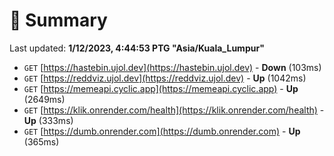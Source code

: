 # 📖 Summary
Last updated: **1/12/2023, 4:44:53 PTG "Asia/Kuala_Lumpur"**

- `GET` [https://hastebin.ujol.dev](https://hastebin.ujol.dev) - **Down** (103ms)
- `GET` [https://reddviz.ujol.dev](https://reddviz.ujol.dev) - **Up** (1042ms)
- `GET` [https://memeapi.cyclic.app](https://memeapi.cyclic.app) - **Up** (2649ms)
- `GET` [https://klik.onrender.com/health](https://klik.onrender.com/health) - **Up** (333ms)
- `GET` [https://dumb.onrender.com](https://dumb.onrender.com) - **Up** (365ms)
